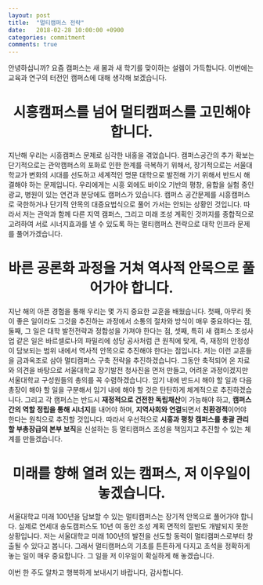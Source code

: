 ```yaml
---
layout: post
title:  "멀티캠퍼스 전략"
date:   2018-02-28 10:00:00 +0900
categories: commitment
comments: true
---
```


안녕하십니까? 요즘 캠퍼스는 새 봄과 새 학기를 맞이하는 설렘이 가득합니다. 이번에는 교육과 연구의 터전인 캠퍼스에 대해 생각해 보겠습니다.

# <center>시흥캠퍼스를 넘어 멀티캠퍼스를 고민해야 합니다.</center>

지난해 우리는 시흥캠퍼스 문제로 심각한 내홍을 겪었습니다. 캠퍼스공간의 추가 확보는 단기적으로는 관악캠퍼스의 포화로 인한 한계를 극복하기 위해서, 장기적으로는 서울대학교가 변화의 시대를 선도하고 세계적인 명문 대학으로 발전해 가기 위해서 반드시 해결해야 하는 문제입니다. 우리에게는 시흥 외에도 바이오 기반의 평창, 융합을 실험 중인 광교, 병원이 있는 연건과 분당에도 캠퍼스가 있습니다. 캠퍼스 공간문제를 시흥캠퍼스로 국한하거나 단기적 안목의 대증요법식으로 풀어 가서는 안되는 상황인 것입니다. 따라서 저는 관악과 함께 다른 지역 캠퍼스, 그리고 미래 조성 계획인 것까지를 종합적으로 고려하여 서로 시너지효과를 낼 수 있도록 하는 멀티캠퍼스 전략으로 대학 인프라 문제를 풀어가겠습니다.

# <center>바른 공론화 과정을 거쳐 역사적 안목으로 풀어가야 합니다.</center>


지난 해의 아픈 경험을 통해 우리는 몇 가지 중요한 교훈을 배웠습니다. 첫째, 아무리 뜻이 좋은 일이라도 그것을 추진하는 과정에서 소통의 절차와 방식이 매우 중요하다는 점, 둘째, 그 일은 대학 발전전략과 정합성을 가져야 한다는 점, 셋째, 특히 새 캠퍼스 조성사업 같은 일은 바르셀로나의 파밀리에 성당 공사처럼 큰 원칙에 맞게, 즉, 재정의 안정성이 담보되는 범위 내에서 역사적 안목으로 추진해야 한다는 점입니다. 저는 이런 교훈들을 금과옥조로 삼아 멀티캠퍼스 구축 전략을 추진하겠습니다. 그동안 축적되어 온 자료와 의견을 바탕으로 서울대학교 장기발전 청사진을 먼저 만들고, 어려운 과정이겠지만 서울대학교 구성원들의 총의를 꼭 수렴하겠습니다. 임기 내에 반드시 해야 할 일과 다음 총장이 해야 할 일을 구분해서 임기 내에 해야 할 것은 탄탄하게 체계적으로 추진하겠습니다. 그리고 각 캠퍼스는 반드시 **재정적으로 건전한 독립채산**이 가능해야 하고, **캠퍼스 간의 역할 정립을 통해 시너지**를 내어야 하며, **지역사회와 연결**되면서 **친환경적**이어야 한다는 원칙으로 추진할 것입니다. 따라서 우선적으로 **시흥과 평창 캠퍼스를 총괄 관리할 부총장급의 본부 보직**을 신설하는 등 멀티캠퍼스 조성을 책임지고 추진할 수 있는 체계를 만들겠습니다.

# <center>미래를 향해 열려 있는 캠퍼스, 저 이우일이 놓겠습니다.</center>

서울대학교 미래 100년을 담보할 수 있는 멀티캠퍼스는 장기적 안목으로 풀어가야 합니다. 실제로 연세대 송도캠퍼스도 10년 여 동안 조성 계획 면적의 절반도 개발되지 못한 상황입니다. 저는 서울대학교 미래 100년의 발전을 선도할 동력이 멀티캠퍼스로부터 창출될 수 있다고 봅니다. 그래서 멀티캠퍼스의 기초를 튼튼하게 다지고 초석을 정확하게 놓는 일이 매우 중요합니다. 그 일을 저 이우일이 확실하게 해 놓겠습니다.

이번 한 주도 알차고 행복하게 보내시기 바랍니다, 감사합니다.
